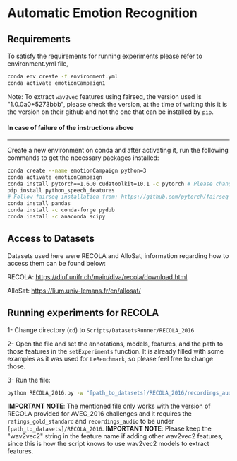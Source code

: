 # Automatic Emotion Recognition

## Requirements

To satisfy the requirements for running experiments please refer to environment.yml file,

```bash
conda env create -f environment.yml
conda activate emotionCampaign1
```

Note: To extract `wav2vec` features using fairseq, the version used is "1.0.0a0+5273bbb", please check the version, at the time of writing this it is the version on their github and not the one that can be installed by `pip`.

#### In case of failure of the instructions above

---

Create a new environment on conda and after activating it, run the following commands to get the necessary packages installed:

```bash
conda create --name emotionCampaign python=3
conda activate emotionCampaign
conda install pytorch==1.6.0 cudatoolkit=10.1 -c pytorch # Please change cudatoolkit depending on your case!
pip install python_speech_features 
# Follow fairseq installation from: https://github.com/pytorch/fairseq
conda install pandas
conda install -c conda-forge pydub
conda install -c anaconda scipy
```

## Access to Datasets

Datasets used here were RECOLA and AlloSat, information regarding how to access them can be found below:

RECOLA: https://diuf.unifr.ch/main/diva/recola/download.html

AlloSat: https://lium.univ-lemans.fr/en/allosat/



## Running experiments for RECOLA

1- Change directory (`cd`) to `Scripts/DatasetsRunner/RECOLA_2016` 

2- Open the file and set the annotations, models, features, and the path to those features in the `setExperiments` function. It is already filled with some examples as it was used for `LeBenchmark`, so please feel free to change those.

3- Run the file:

```bash
python RECOLA_2016.py -w "[path_to_datasets]/RECOLA_2016/recordings_audio" -a "[path_to_datasets]/RECOLA_2016/ratings_gold_standard" -o "[path_to_datasets]/RECOLA_2016"
```

**IMPORTANT NOTE**: The mentioned file only works with the version of RECOLA provided for AVEC_2016 challenges and it requires the `ratings_gold_standard` and `recordings_audio` to be under `[path_to_datasets]/RECOLA_2016`.
**IMPORTANT NOTE**: Please keep the "wav2vec2" string in the feature name if adding other wav2vec2 features, since this is how the script knows to use wav2vec2 models to extract features.
